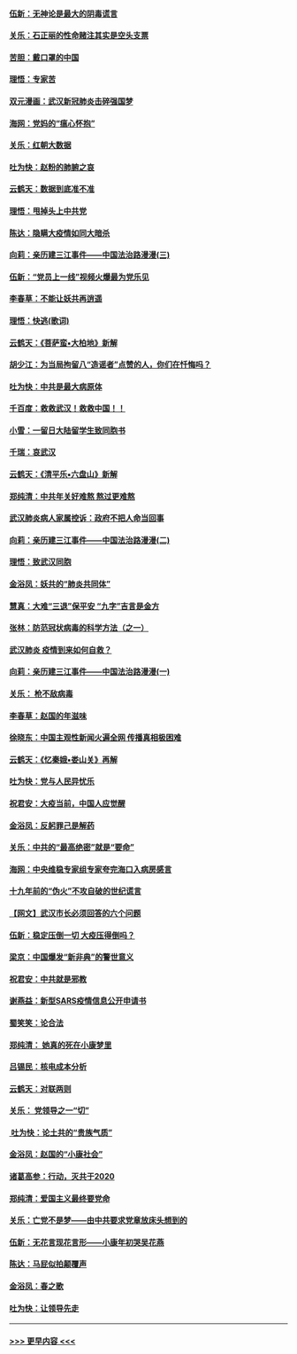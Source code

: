 #### [伍新：无神论是最大的阴毒谎言](../pages/nsc993/n11846129.md?t=02052202) 
#### [关乐：石正丽的性命赌注其实是空头支票](../pages/nsc993/n11846109.md?t=02052202) 
#### [苦胆：戴口罩的中国](../pages/nsc993/n11845576.md?t=02052202) 
#### [理悟：专家苦](../pages/nsc993/n11845564.md?t=02052202) 
#### [双元漫画：武汉新冠肺炎击碎强国梦](../pages/nsc993/n11843320.md?t=02052202) 
#### [海网：党妈的“瘟心怀抱”](../pages/nsc993/n11840740.md?t=02052202) 
#### [关乐：红朝大数据](../pages/nsc993/n11840675.md?t=02052202) 
#### [吐为快：赵粉的肺腑之哀](../pages/nsc993/n11840618.md?t=02052202) 
#### [云鹤天：数据到底准不准](../pages/nsc993/n11840325.md?t=02052202) 
#### [理悟：甩掉头上中共党](../pages/nsc993/n11838826.md?t=02052202) 
#### [陈达：隐瞒大疫情如同大暗杀](../pages/nsc993/n11838771.md?t=02052202) 
#### [向莉：亲历建三江事件——中国法治路漫漫(三)](../pages/nsc993/n11831825.md?t=02052202) 
#### [伍新：“党员上一线”视频火爆最为党乐见](../pages/nsc993/n11838200.md?t=02052202) 
#### [李春草：不能让妖共再逍遥](../pages/nsc993/n11838102.md?t=02052202) 
#### [理悟：快逃(歌词)](../pages/nsc993/n11838083.md?t=02052202) 
#### [云鹤天：《菩萨蛮▪大柏地》新解](../pages/nsc993/n11838059.md?t=02052202) 
#### [胡少江：为当局拘留八“造谣者”点赞的人，你们在忏悔吗？](../pages/nsc993/n11836801.md?t=02052202) 
#### [吐为快：中共是最大病原体](../pages/nsc993/n11836748.md?t=02052202) 
#### [千百度：救救武汉！救救中国！！](../pages/nsc993/n11836145.md?t=02052202) 
#### [小雪：一留日大陆留学生致同胞书](../pages/nsc993/n11834624.md?t=02052202) 
#### [千瑞：哀武汉](../pages/nsc993/n11833647.md?t=02052202) 
#### [云鹤天：《清平乐▪六盘山》新解](../pages/nsc993/n11833611.md?t=02052202) 
#### [郑纯清：中共年关好难熬 熬过更难熬](../pages/nsc993/n11833489.md?t=02052202) 
#### [武汉肺炎病人家属控诉：政府不把人命当回事](../pages/nsc993/n11833205.md?t=02052202) 
#### [向莉：亲历建三江事件——中国法治路漫漫(二)](../pages/nsc993/n11829102.md?t=02052202) 
#### [理悟：致武汉同胞](../pages/nsc993/n11831522.md?t=02052202) 
#### [金浴凤：妖共的“肺炎共同体”](../pages/nsc993/n11829448.md?t=02052202) 
#### [慧真：大难“三退”保平安 “九字”吉言是金方](../pages/nsc993/n11829501.md?t=02052202) 
#### [张林：防范冠状病毒的科学方法（之一）](../pages/nsc993/n11828618.md?t=02052202) 
#### [武汉肺炎 疫情到来如何自救？](../pages/nsc993/n11827632.md?t=02052202) 
#### [向莉：亲历建三江事件——中国法治路漫漫(一)](../pages/nsc993/n11827190.md?t=02052202) 
#### [关乐： 枪不敌病毒](../pages/nsc993/n11826746.md?t=02052202) 
#### [李春草：赵国的年滋味](../pages/nsc993/n11826321.md?t=02052202) 
#### [徐晓东：中国主观性新闻火遍全网 传播真相极困难](../pages/nsc993/n11826508.md?t=02052202) 
#### [云鹤天：《忆秦娥▪娄山关》再解](../pages/nsc993/n11824682.md?t=02052202) 
#### [吐为快：党与人民异忧乐](../pages/nsc993/n11824660.md?t=02052202) 
#### [祝君安：大疫当前，中国人应觉醒](../pages/nsc993/n11821946.md?t=02052202) 
#### [金浴凤：反躬罪己是解药](../pages/nsc993/n11820280.md?t=02052202) 
#### [关乐：中共的“最高绝密”就是“要命”](../pages/nsc993/n11816946.md?t=02052202) 
#### [海网：中央维稳专家组专家夸完海口入病房感言](../pages/nsc993/n11815138.md?t=02052202) 
#### [十九年前的“伪火”不攻自破的世纪谎言](../pages/nsc993/n11813238.md?t=02052202) 
#### [【网文】武汉市长必须回答的六个问题](../pages/nsc993/n11813848.md?t=02052202) 
#### [伍新：稳定压倒一切 大疫压得倒吗？](../pages/nsc993/n11812634.md?t=02052202) 
#### [梁京：中国爆发“新非典”的警世意义](../pages/nsc993/n11812554.md?t=02052202) 
#### [祝君安：中共就是邪教](../pages/nsc993/n11812431.md?t=02052202) 
#### [谢燕益：新型SARS疫情信息公开申请书](../pages/nsc993/n11808840.md?t=02052202) 
#### [蜀笑笑：论合法](../pages/nsc993/n11808064.md?t=02052202) 
#### [郑纯清： 她真的死在小康梦里](../pages/nsc993/n11806623.md?t=02052202) 
#### [吕锡民：核电成本分析](../pages/nsc993/n11806284.md?t=02052202) 
#### [云鹤天：对联两则](../pages/nsc993/n11805957.md?t=02052202) 
#### [关乐： 党领导之一“切”](../pages/nsc993/n11804505.md?t=02052202) 
#### [ 吐为快：论土共的“贵族气质”](../pages/nsc993/n11804490.md?t=02052202) 
#### [金浴凤：赵国的“小康社会”](../pages/nsc993/n11804452.md?t=02052202) 
#### [诸葛高参：行动，灭共于2020](../pages/nsc993/n11804120.md?t=02052202) 
#### [郑纯清：爱国主义最终要党命](../pages/nsc993/n11802197.md?t=02052202) 
#### [关乐：亡党不是梦——由中共要求党章放床头想到的](../pages/nsc993/n11802156.md?t=02052202) 
#### [伍新：无花言现花言形——小康年初哭吴花燕](../pages/nsc993/n11800044.md?t=02052202) 
#### [陈达：马屁似拍颠覆声](../pages/nsc993/n11800010.md?t=02052202) 
#### [金浴凤：春之歌](../pages/nsc993/n11797687.md?t=02052202) 
#### [吐为快：让领导先走](../pages/nsc993/n11797512.md?t=02052202) 

----
#### [ >>> 更早内容 <<< ](../indexes/nsc993-earlier.md)
